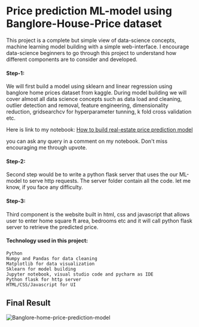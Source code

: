 # Price prediction ML-model using Banglore-House-Price dataset  

This project is a complete but simple view of data-science concepts, machine learning model building with a simple web-interface. I encourage data-science beginners to go through this project to understand how different components are to consider and developed.

#### **Step-1**:

We will first build a model using sklearn and linear regression using banglore home prices dataset from kaggle. During model building we will cover almost all data science concepts such as data load and cleaning, outlier detection and removal, feature engineering, dimensionality reduction, gridsearchcv for hyperparameter tunning, k fold cross validation etc.

Here is link to my notebook: [How to build real-estate price prediction model](https://www.kaggle.com/wasimkhan/complete-ml-model-with-web-interface-for-testing)

you can ask any query in a comment on my notebook. Don't miss encouraging me through upvote.

#### **Step-2**:

Second step would be to write a python flask server that uses the our ML-model to serve http requests. The server folder contain all the code. let me know, if you face any difficulty.

#### **Step-3**:

Third component is the website built in html, css and javascript that allows user to enter home square ft area, bedrooms etc and it will call python flask server to retrieve the predicted price.

#### **Technology used in this project**:

    Python
    Numpy and Pandas for data cleaning
    Matplotlib for data visualization
    Sklearn for model building
    Jupyter notebook, visual studio code and pycharm as IDE
    Python flask for http server
    HTML/CSS/Javascript for UI

## **Final Result**
![Banglore-home-price-prediction-model](https://user-images.githubusercontent.com/43634095/121074081-cbc7a480-c7ec-11eb-9580-36ad1eba6e26.png)
